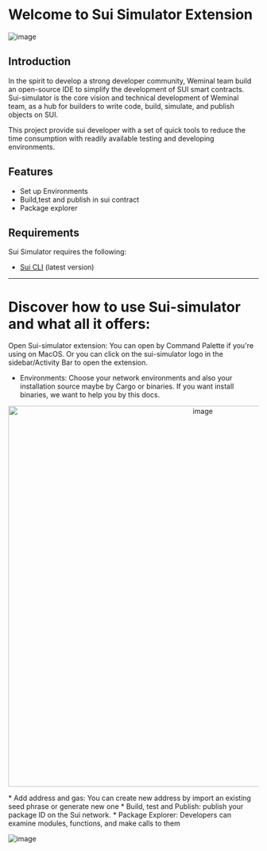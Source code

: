
# Welcome to Sui Simulator Extension
![image](https://github.com/Weminal-labs/sui-simulator-vscode/assets/70145901/1a90b21d-6a05-4651-94de-b1ccdd37896a)


## Introduction 
In the spirit to develop a strong developer community, Weminal team build an open-source IDE to simplify the development of SUI smart contracts. Sui-simulator is the core vision and technical development of Weminal team, as a hub for builders to write code, build, simulate, and publish objects on SUI.

This project provide sui developer with a set of quick tools to reduce the time consumption with readily available testing and developing environments.

## Features 
* Set up Environments
* Build,test and publish in  sui contract
* Package explorer

## Requirements 
Sui Simulator requires the following:
- [Sui CLI](https://docs.sui.io/guides/developer/getting-started/sui-install) (latest version)
---

# Discover how to use Sui-simulator and what all it offers: 
Open Sui-simulator extension: You can open by Command Palette if you're using on MacOS. Or you can click on the sui-simulator logo in the sidebar/Activity Bar to open the extension. 
* Environments: Choose your network environments and also your installation source maybe by Cargo or binaries. If you want install binaries, we want to help you by this docs.
<p align="center">
<img width="767" alt="image" src="https://github.com/Weminal-labs/sui-simulator-vscode/assets/70145901/bce7074d-25e7-41f1-af29-e6132554896f">
</p>
* Add address and gas: You can create new address by import an existing seed phrase or generate new one
* Build, test and Publish: publish your package ID on the Sui network.
* Package Explorer: Developers can examine  modules, functions, and make calls to them

![image](https://github.com/Weminal-labs/sui-simulator-vscode/assets/70145901/96e6893e-c1a1-4e0a-a349-7078a0736fea)

